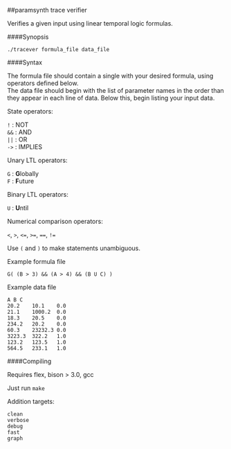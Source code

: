##paramsynth trace verifier

Verifies a given input using linear temporal logic formulas.

####Synopsis

`./tracever formula_file data_file`

####Syntax 

The formula file should contain a single with your desired formula, using operators defined below.       
The data file should begin with the list of parameter names in the order than they appear in each line of data.
Below this, begin listing your input data. 

State operators:

`!`	: NOT    
`&&`	: AND    
`||`    : OR     
`->`    : IMPLIES       

Unary LTL operators:

`G`     : **G**lobally    
`F`     : **F**uture    

Binary LTL operators:

`U`     : **U**ntil     

Numerical comparison operators:

`<`, `>`, `<=`, `>=`, `==`, `!=`     


Use `(` and `)` to make statements unambiguous.

Example formula file

```
G( (B > 3) && (A > 4) && (B U C) )
```

Example data file
```
A B C 
20.2 	10.1 	0.0 
21.1 	1000.2 	0.0 
18.3	20.5 	0.0 
234.2 	20.2 	0.0 
60.3 	23232.3 0.0 
3223.3 	322.2 	1.0 
123.2 	123.5 	1.0 
564.5 	233.1 	1.0 
```

####Compiling

Requires flex, bison > 3.0, gcc

Just run `make`

Addition targets:
```
clean
verbose
debug
fast
graph
```


